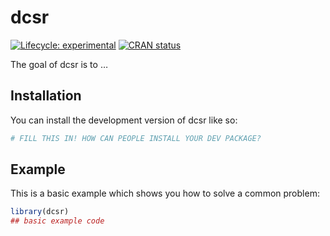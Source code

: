 
<!-- README.md is generated from README.Rmd. Please edit that file -->

# dcsr

<!-- badges: start -->

[![Lifecycle:
experimental](https://img.shields.io/badge/lifecycle-experimental-orange.svg)](https://lifecycle.r-lib.org/articles/stages.html#experimental)
[![CRAN
status](https://www.r-pkg.org/badges/version/dcsr)](https://CRAN.R-project.org/package=dcsr)
<!-- badges: end -->

The goal of dcsr is to …

## Installation

You can install the development version of dcsr like so:

``` r
# FILL THIS IN! HOW CAN PEOPLE INSTALL YOUR DEV PACKAGE?
```

## Example

This is a basic example which shows you how to solve a common problem:

``` r
library(dcsr)
## basic example code
```
